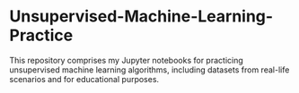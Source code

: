 # Unsupervised-Machine-Learning-Practice
This repository comprises my Jupyter notebooks for practicing unsupervised machine learning algorithms, including datasets from real-life scenarios and for educational purposes.

